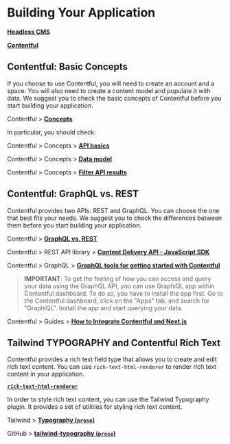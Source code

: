 # Building Your Application

[**Headless CMS**](https://jamstack.org/headless-cms/)

[**Contentful**](https://www.contentful.com/)

## Contentful: Basic Concepts

If you choose to use Contentful, you will need to create an account and a space. You will also need to create a content model and populate it with data. We suggest you to check the basic concepts of Contentful before you start building your application.

Contentful > [**Concepts**](https://www.contentful.com/developers/docs/concepts/)

In particular, you should check:

Contentful > Concepts > [**API basics**](https://www.contentful.com/developers/docs/concepts/apis/)

Contentful > Concepts > [**Data model**](https://www.contentful.com/developers/docs/concepts/data-model/)

Contentful > Concepts > [**Filter API results**](https://www.contentful.com/developers/docs/concepts/relational-queries/)

## Contentful: GraphQL vs. REST

Contentful provides two APIs: REST and GraphQL. You can choose the one that best fits your needs. We suggest you to check the differences between them before you start building your application.

Contentful > [**GraphQL vs. REST**](https://www.contentful.com/blog/graphql-vs-rest-exploring-how-they-work/)

Contentful > REST API library > [**Content Delivery API - JavaScript SDK**](https://github.com/contentful/contentful.js)

Contentful > GraphQL > [**GraphQL tools for getting started with Contentful**](https://www.contentful.com/blog/graphql-tools-for-getting-started-with-contentful/)

> **IMPORTANT**: To get the feeling of how you can access and query your data using the GraphQL API, you can use GraphiQL app within Contentful dashboard. To do so, you have to install the app first. Go to the Contentful dashboard, click on the "Apps" tab, and search for "GraphiQL". Install the app and start querying your data.

Contentful > Guides > [**How to Integrate Contentful and Next.js**](https://www.contentful.com/blog/integrate-contentful-next-js-app-router/)

## Tailwind TYPOGRAPHY and Contentful Rich Text

Contentful provides a rich text field type that allows you to create and edit rich text content. You can use `rich-text-html-renderer` to render rich text content in your application.

[**`rich-text-html-renderer`**](https://www.npmjs.com/package/@contentful/rich-text-html-renderer)

In order to style rich text content, you can use the Tailwind Typography plugin. It provides a set of utilities for styling rich text content.

Tailwind > [**Typography (`prose`)**](https://tailwindcss.com/docs/plugins#typography)

GitHub > [**tailwind-typography (`prose`)**](https://github.com/tailwindlabs/tailwindcss-typography)